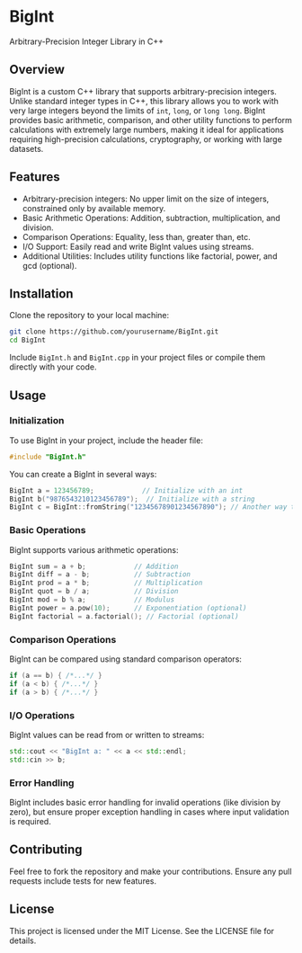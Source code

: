 # BigInt
Arbitrary-Precision Integer Library in C++
## Overview
BigInt is a custom C++ library that supports arbitrary-precision integers. Unlike standard integer types in C++, this library allows you to work with very large integers beyond the limits of `int`, `long`, or `long long`. BigInt provides basic arithmetic, comparison, and other utility functions to perform calculations with extremely large numbers, making it ideal for applications requiring high-precision calculations, cryptography, or working with large datasets.

## Features
- Arbitrary-precision integers: No upper limit on the size of integers, constrained only by available memory.
- Basic Arithmetic Operations: Addition, subtraction, multiplication, and division.
- Comparison Operations: Equality, less than, greater than, etc.
- I/O Support: Easily read and write BigInt values using streams.
- Additional Utilities: Includes utility functions like factorial, power, and gcd (optional).

## Installation
Clone the repository to your local machine:
```sh
git clone https://github.com/yourusername/BigInt.git
cd BigInt
```
Include `BigInt.h` and `BigInt.cpp` in your project files or compile them directly with your code.

## Usage
### Initialization
To use BigInt in your project, include the header file:

```cpp
#include "BigInt.h"
```
You can create a BigInt in several ways:

```cpp
BigInt a = 123456789;            // Initialize with an int
BigInt b("9876543210123456789");  // Initialize with a string
BigInt c = BigInt::fromString("12345678901234567890"); // Another way to initialize from string
```
### Basic Operations
BigInt supports various arithmetic operations:

```cpp
BigInt sum = a + b;            // Addition
BigInt diff = a - b;           // Subtraction
BigInt prod = a * b;           // Multiplication
BigInt quot = b / a;           // Division
BigInt mod = b % a;            // Modulus
BigInt power = a.pow(10);      // Exponentiation (optional)
BigInt factorial = a.factorial(); // Factorial (optional)
```

### Comparison Operations
BigInt can be compared using standard comparison operators:

```cpp
if (a == b) { /*...*/ }
if (a < b) { /*...*/ }
if (a > b) { /*...*/ }
```

### I/O Operations
BigInt values can be read from or written to streams:

```cpp
std::cout << "BigInt a: " << a << std::endl;
std::cin >> b;
```
### Error Handling
BigInt includes basic error handling for invalid operations (like division by zero), but ensure proper exception handling in cases where input validation is required.

## Contributing
Feel free to fork the repository and make your contributions. Ensure any pull requests include tests for new features.

## License
This project is licensed under the MIT License. See the LICENSE file for details.
